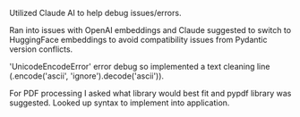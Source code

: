 Utilized Claude AI to help debug issues/errors.

Ran into issues with OpenAI embeddings and Claude suggested to switch to HuggingFace embeddings to avoid compatibility issues from Pydantic version conflicts.

'UnicodeEncodeError' error debug so implemented a text cleaning line (.encode('ascii', 'ignore').decode('ascii')).

For PDF processing I asked what library would best fit and pypdf library was suggested. Looked up syntax to implement into application.
